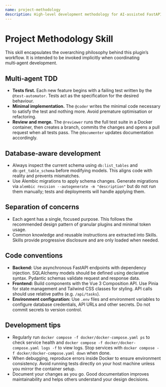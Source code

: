 ```yaml
---
name: project-methodology
description: High‑level development methodology for AI‑assisted FastAPI + Vue projects.
---
```


# Project Methodology Skill

This skill encapsulates the overarching philosophy behind this plugin’s workflow.  It is intended to be invoked implicitly when coordinating multi‑agent development.

## Multi‑agent TDD

- **Tests first.**  Each new feature begins with a failing test written by the `@test‑automator`.  Tests act as the specification for the desired behaviour.
- **Minimal implementation.**  The `@coder` writes the minimal code necessary to satisfy the test and nothing more.  Avoid premature optimisation or refactoring.
- **Review and merge.**  The `@reviewer` runs the full test suite in a Docker container, then creates a branch, commits the changes and opens a pull request when all tests pass.  The `@documenter` updates documentation accordingly.

## Database‑aware development

- Always inspect the current schema using `db:list_tables` and `db:get_table_schema` before modifying models.  This aligns code with reality and prevents mismatches.
- Use Alembic migrations to apply schema changes.  Generate migrations via `alembic revision --autogenerate -m "description"` but do not run them manually; tests and deployments will handle applying them.

## Separation of concerns

- Each agent has a single, focused purpose.  This follows the recommended design pattern of granular plugins and minimal token usage.
- Common knowledge and reusable instructions are extracted into Skills.  Skills provide progressive disclosure and are only loaded when needed.

## Code conventions

- **Backend:** Use asynchronous FastAPI endpoints with dependency injection.  SQLAlchemy models should be defined using declarative syntax.  Pydantic schemas validate request and response data.
- **Frontend:** Build components with the Vue 3 Composition API.  Use Pinia for state management and Tailwind CSS classes for styling.  API calls should use relative paths (e.g. `/api/tasks`).
- **Environment configuration:** Use `.env` files and environment variables to configure database credentials, API URLs and other secrets.  Do not commit secrets to version control.

## Development tips

- Regularly run `docker compose -f docker/docker-compose.yaml ps` to check service health and `docker compose -f docker/docker-compose.yaml logs -f` to view logs.  Stop services with `docker compose -f docker/docker-compose.yaml down` when done.
- When debugging, reproduce errors inside Docker to ensure environment consistency.  Avoid running tests directly on your host machine unless you mirror the container setup.
- Document your changes as you go.  Good documentation improves maintainability and helps others understand your design decisions.
